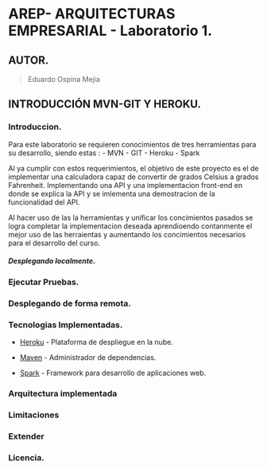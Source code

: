 # AREP- ARQUITECTURAS EMPRESARIAL - Laboratorio 1.

## AUTOR.

> Eduardo Ospina Mejia

## INTRODUCCIÓN MVN-GIT Y HEROKU.

### Introduccion.

Para este laboratorio se requieren conocimientos de tres herramientas para su desarrollo, siendo estas :
    - MVN
    - GIT
    - Heroku
    - Spark

Al ya cumplir con estos requerimientos, el objetivo de este proyecto es el de implementar una calculadora
capaz de convertir de grados Celsius a grados Fahrenheit. Implementando una API y una implementacion front-end
en donde se explica la API y se imlementa una demostracion de la funcionalidad del API.

Al hacer uso de las la herramientas y unificar los concimientos pasados  se logra completar la implementacion deseada
aprendioendo contanmente el mejor uso de las herraientas y aumentando los concimientos necesarios para el desarrollo del curso.


##### Desplegando localmente.


### Ejecutar Pruebas.

### Desplegando de forma remota.

### Tecnologias Implementadas.

* [Heroku](https://heroku.com) - Plataforma de despliegue en la nube.

* [Maven](https://maven.apache.org/) - Administrador de dependencias.

* [Spark](http://sparkjava.com) - Framework para desarrollo de aplicaciones web.

### Arquitectura implementada

### Limitaciones

### Extender

### Licencia.

